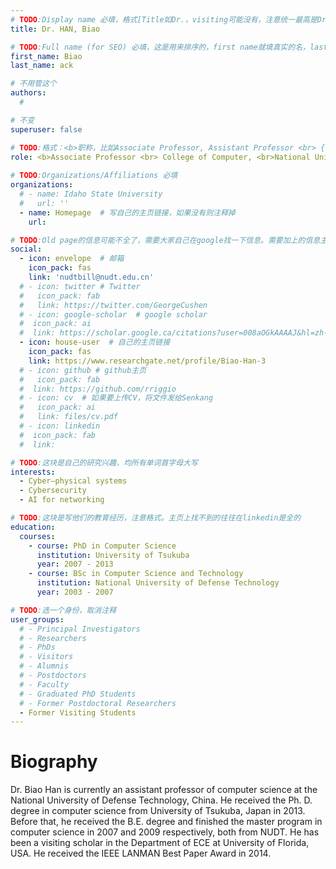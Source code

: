 ```yaml
---
# TODO:Display name 必填，格式[Title如Dr.，visiting可能没有，注意统一最高是Dr. 而不是Prof.] [全大写的Last name][, ][首字母大写的Last name]
title: Dr. HAN, Biao

# TODO:Full name (for SEO) 必填，这是用来排序的，first name就填真实的名，last_name一定按照excel填写
first_name: Biao   
last_name: ack

# 不用管这个
authors:
  # 

# 不变
superuser: false

# TODO:格式：<b>职称，比如Associate Professor, Assistant Professor <br> {工作单位}, {工作国家:China、USA等}</b>
role: <b>Associate Professor <br> College of Computer, <br>National University of Defense Technology, Changsha, China</b>
 
# TODO:Organizations/Affiliations 必填
organizations:
  # - name: Idaho State University 
  #   url: ''
  - name: Homepage  # 写自己的主页链接，如果没有则注释掉
    url: 

# TODO:Old page的信息可能不全了，需要大家自己在google找一下信息。需要加上的信息主要包含email、google scholar、个人主页、linkedin
social:
  - icon: envelope  # 邮箱
    icon_pack: fas
    link: 'nudtbill@nudt.edu.cn'
  # - icon: twitter # Twitter
  #   icon_pack: fab  
  #   link: https://twitter.com/GeorgeCushen
  # - icon: google-scholar  # google scholar
  #  icon_pack: ai
  #  link: https://scholar.google.ca/citations?user=008aOGkAAAAJ&hl=zh-CN&oi=sra
  - icon: house-user  # 自己的主页链接
    icon_pack: fas
    link: https://www.researchgate.net/profile/Biao-Han-3
  # - icon: github # github主页
  #   icon_pack: fab   
  #  link: https://github.com/rriggio
  # - icon: cv  # 如果要上传CV，将文件发给Senkang
  #   icon_pack: ai
  #   link: files/cv.pdf
  # - icon: linkedin 
  #  icon_pack: fab
  #  link: 

# TODO:这块是自己的研究兴趣，均所有单词首字母大写
interests:
  - Cyber–physical systems
  - Cybersecurity
  - AI for networking

# TODO:这块是写他们的教育经历，注意格式。主页上找不到的往往在linkedin是全的
education:
  courses:
    - course: PhD in Computer Science
      institution: University of Tsukuba
      year: 2007 - 2013
    - course: BSc in Computer Science and Technology
      institution: National University of Defense Technology
      year: 2003 - 2007

# TODO:选一个身份，取消注释
user_groups:
  # - Principal Investigators
  # - Researchers
  # - PhDs
  # - Visitors
  # - Alumnis
  # - Postdoctors
  # - Faculty
  # - Graduated PhD Students
  # - Former Postdoctoral Researchers
  - Former Visiting Students
---
```

<!-- TODO:写自己的Biography -->
# Biography
<!-- 这部分不要写他们的PhD招生信息，直接复制他们主页的个人简介。实在没有，在excel备注一下{个人资料缺失}再提交给我 -->
<!-- <p style="text-align:justify">  -->
Dr. Biao Han is currently an assistant professor of computer science at the National University of Defense Technology, China. He received the Ph. D. degree in computer science from University of Tsukuba, Japan in 2013. Before that, he received the B.E. degree and finished the master program in computer science in 2007 and 2009 respectively, both from NUDT. He has been a visiting scholar in the Department of ECE at University of Florida, USA. He received the IEEE LANMAN Best Paper Award in 2014.